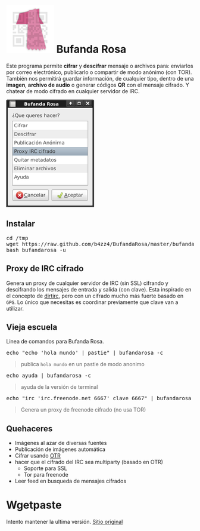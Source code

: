 # ![captura del programa](img/bufandarosa.png) Bufanda Rosa


Este programa permite **cifrar** y **descifrar** mensaje o archivos para: enviarlos por correo electrónico, publicarlo o compartir de modo anónimo (con TOR). 
También nos permitirá guardar información, de cualquier tipo, dentro de una **imagen**,  **archivo de audio** o generar códigos **QR** con el mensaje cifrado.
Y chatear de modo cifrado en cualquier servidor de IRC.

![captura del programa](img/cifrado.png)

## Instalar

<pre>
cd /tmp
wget https://raw.github.com/b4zz4/BufandaRosa/master/bufandarosa
bash bufandarosa -u
</pre>

## Proxy de IRC cifrado

Genera un proxy de cualquier servidor de IRC (sin SSL) cifrando y descifrando los mensajes de entrada y salida (con clave).
Esta inspirado en el concepto de [dirtirc](http://dirtirc.sf.net), pero con un cifrado mucho más fuerte basado en `GPG`.
Lo único que necesitas es coordinar previamente que clave van a utilizar.

## Vieja escuela

Linea de comandos para Bufanda Rosa.

<pre>
echo "echo 'hola mundo' | pastie" | bufandarosa -c
</pre>
> publica `hola mundo` en un pastie de modo anonimo

<pre>
echo ayuda | bufandarosa -c
</pre>
> ayuda de la versión de terminal

<pre>
echo "irc 'irc.freenode.net 6667' clave 6667" | bufandarosa -c
</pre>
> Genera un proxy de freenode cifrado (no usa TOR)

## Quehaceres

* Imágenes al azar de diversas fuentes
* Publicación de imágenes automática
* Cifrar usando [OTR](http://www.cypherpunks.ca/otr/)
* hacer que el cifrado del IRC sea multiparty (basado en OTR)
  * Soporte para SSL
  * Tor para freenode
* Leer feed en busqueda de mensajes cifrados

# Wgetpaste

Intento mantener la ultima versión. [Sitio original](http://wgetpaste.zlin.dk/)
